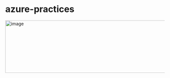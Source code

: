 # azure-practices

<img width="1196" height="168" alt="image" src="https://github.com/user-attachments/assets/bedbe997-69b6-45bb-8315-7d02c5751a15" />
